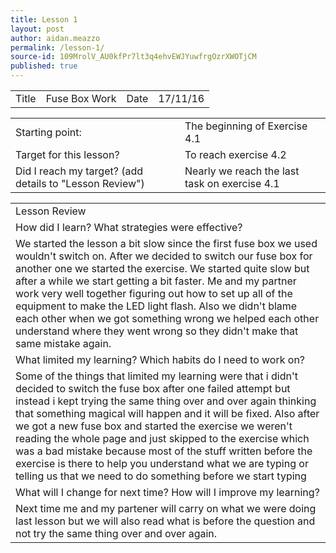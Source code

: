 ```yaml
---
title: Lesson 1
layout: post
author: aidan.meazzo
permalink: /lesson-1/
source-id: 109MrolV_AU0kfPr7lt3q4ehvEWJYuwfrgOzrXWOTjCM
published: true
---
```

<table>
  <tr>
    <td>Title</td>
    <td>Fuse Box Work</td>
    <td>Date</td>
    <td>17/11/16</td>
  </tr>
</table>


<table>
  <tr>
    <td>Starting point:</td>
    <td> The beginning of Exercise 4.1</td>
  </tr>
  <tr>
    <td>Target for this lesson?</td>
    <td>To reach exercise 4.2</td>
  </tr>
  <tr>
    <td>Did I reach my target?
(add details to "Lesson Review")</td>
    <td>Nearly we reach the last task on exercise 4.1</td>
  </tr>
</table>


<table>
  <tr>
    <td>Lesson Review</td>
  </tr>
  <tr>
    <td>How did I learn? What strategies were effective?</td>
  </tr>
  <tr>
    <td>We started the lesson a bit slow since the first fuse box we used wouldn't switch on. After we decided to switch our fuse box for another one we started the exercise. We started quite slow but after a while we start getting a bit faster. Me and my partner work very well together figuring out how to set up all of the equipment to make the LED light flash. Also we didn't blame each other when we got something wrong we helped each other understand where they went wrong so they didn't make that same mistake again.</td>
  </tr>
  <tr>
    <td>What limited my learning? Which habits do I need to work on?</td>
  </tr>
  <tr>
    <td>Some of the things that limited my learning were that i didn't decided to switch the fuse box after one failed attempt but instead i kept trying the same thing over and over again thinking that something magical will happen and it will be fixed. Also after we got a new fuse box and started the exercise we weren't reading the whole page and just skipped to the exercise which was a bad mistake because most of the stuff written before the exercise is there to help you understand what we are typing or telling us that we need to do something before we start typing </td>
  </tr>
  <tr>
    <td>What will I change for next time? How will I improve my learning?</td>
  </tr>
  <tr>
    <td>Next time me and my partener will carry on what we were doing last lesson but we will also read what is before the question and not try the same thing over and over again. </td>
  </tr>
</table>


